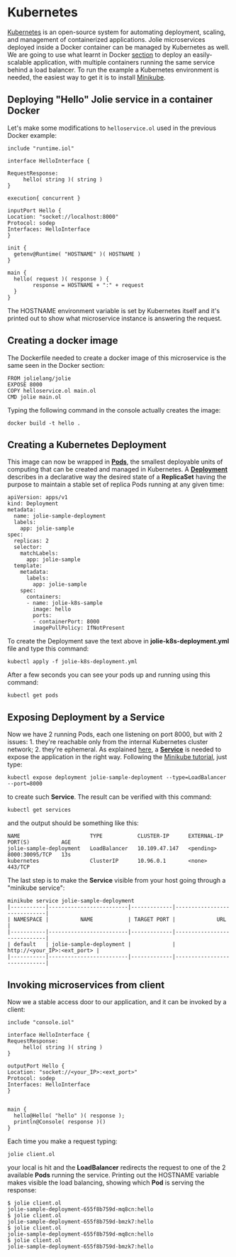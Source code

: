 # Kubernetes

[Kubernetes](https://kubernetes.io/) is an open-source system for automating deployment, scaling, and management of containerized applications. Jolie microservices deployed inside a Docker container can be managed by Kubernetes as well. We are going to use what learnt in Docker [section](https://github.com/jolie/docs/tree/454f0b1c62f161eaacc3217f5e7347979b082a13/containerization/containerization/docker.md) to deploy an easily-scalable application, with multiple containers running the same service behind a load balancer. To run the example a Kubernetes environment is needed, the easiest way to get it is to install [Minikube](https://kubernetes.io/docs/tasks/tools/install-minikube/).

## Deploying "Hello" Jolie service in a container Docker

Let's make some modifications to `helloservice.ol` used in the previous Docker example:

```text
include "runtime.iol"

interface HelloInterface {

RequestResponse:
     hello( string )( string )
}

execution{ concurrent }

inputPort Hello {
Location: "socket://localhost:8000"
Protocol: sodep
Interfaces: HelloInterface
}

init {
  getenv@Runtime( "HOSTNAME" )( HOSTNAME )
}

main {
  hello( request )( response ) {
        response = HOSTNAME + ":" + request 
  }
}
```

The HOSTNAME environment variable is set by Kubernetes itself and it's printed out to show what microservice instance is answering the request.

## Creating a docker image

The Dockerfile needed to create a docker image of this microservice is the same seen in the Docker section:

```text
FROM jolielang/jolie
EXPOSE 8000
COPY helloservice.ol main.ol
CMD jolie main.ol
```

Typing the following command in the console actually creates the image:

```text
docker build -t hello .
```

## Creating a Kubernetes Deployment

This image can now be wrapped in [**Pods**](https://kubernetes.io/docs/concepts/workloads/pods/pod/), the smallest deployable units of computing that can be created and managed in Kubernetes. A [**Deployment**](https://kubernetes.io/docs/concepts/workloads/controllers/deployment/) describes in a declarative way the desired state of a **ReplicaSet** having the purpose to maintain a stable set of replica Pods running at any given time:

```text
apiVersion: apps/v1
kind: Deployment
metadata:
  name: jolie-sample-deployment
  labels:
    app: jolie-sample
spec:
  replicas: 2
  selector:
    matchLabels:
      app: jolie-sample
  template:
    metadata:
      labels:
        app: jolie-sample
    spec:
      containers:
      - name: jolie-k8s-sample
        image: hello
        ports:
        - containerPort: 8000
        imagePullPolicy: IfNotPresent
```

To create the Deployment save the text above in **jolie-k8s-deployment.yml** file and type this command:

```text
kubectl apply -f jolie-k8s-deployment.yml
```

After a few seconds you can see your pods up and running using this command:

```text
kubectl get pods
```

## Exposing Deployment by a Service

Now we have 2 running Pods, each one listening on port 8000, but with 2 issues: 1. they're reachable only from the internal Kubernetes cluster network; 2. they're ephemeral. As explained [here](https://kubernetes.io/docs/concepts/services-networking/connect-applications-service/), a [**Service**](https://kubernetes.io/docs/concepts/services-networking/service/) is needed to expose the application in the right way. Following the [Minikube tutorial](https://kubernetes.io/docs/tutorials/hello-minikube/#create-a-service), just type:

```text
kubectl expose deployment jolie-sample-deployment --type=LoadBalancer --port=8000
```

to create such **Service**. The result can be verified with this command:

```text
kubectl get services
```

and the output should be something like this:

```text
NAME                      TYPE           CLUSTER-IP      EXTERNAL-IP   PORT(S)          AGE
jolie-sample-deployment   LoadBalancer   10.109.47.147   <pending>     8000:30095/TCP   13s
kubernetes                ClusterIP      10.96.0.1       <none>        443/TCP
```

The last step is to make the **Service** visible from your host going through a "minikube service":

```text
minikube service jolie-sample-deployment
|-----------|-------------------------|-------------|-----------------------------|
| NAMESPACE |          NAME           | TARGET PORT |             URL             |
|-----------|-------------------------|-------------|-----------------------------|
| default   | jolie-sample-deployment |             | http://<your_IP>:<ext_port> |
|-----------|-------------------------|-------------|-----------------------------|
```

## Invoking microservices from client

Now we a stable access door to our application, and it can be invoked by a client:

```text
include "console.iol"

interface HelloInterface {
RequestResponse:
     hello( string )( string )
}

outputPort Hello {
Location: "socket://<your_IP>:<ext_port>"
Protocol: sodep
Interfaces: HelloInterface
}


main {
  hello@Hello( "hello" )( response );
  println@Console( response )()
}
```

Each time you make a request typing:

```text
jolie client.ol
```

your local  is hit and the **LoadBalancer** redirects the request to one of the 2 available **Pods** running the service. Printing out the HOSTNAME variable makes visible the load balancing, showing which **Pod** is serving the response:

```text
$ jolie client.ol 
jolie-sample-deployment-655f8b759d-mq8cn:hello
$ jolie client.ol 
jolie-sample-deployment-655f8b759d-bmzk7:hello
$ jolie client.ol 
jolie-sample-deployment-655f8b759d-mq8cn:hello
$ jolie client.ol 
jolie-sample-deployment-655f8b759d-bmzk7:hello
```

